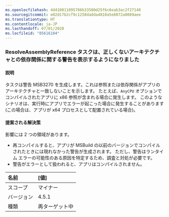 ```yaml
---
ms.openlocfilehash: 4d410811095786b33580d25f6c6eab3ac2f27148
ms.sourcegitcommit: e02d17b2cf9c1258dadda4810a5e6072a0089aee
ms.translationtype: HT
ms.contentlocale: ja-JP
ms.lasthandoff: 07/01/2020
ms.locfileid: "85616104"
---
```

### <a name="resolveassemblyreference-task-now-warns-of-dependencies-with-the-wrong-architecture"></a>ResolveAssemblyReference タスクは、正しくないアーキテクチャとの依存関係に関する警告を表示するようになりました

#### <a name="details"></a>説明

タスクは警告 MSB3270 を生成します。これは参照または依存関係がアプリのアーキテクチャと一致しないことを示します。 たとえば、`AnyCPU` オプションでコンパイルされたアプリに x86 参照が含まれる場合に発生します。 このようなシナリオは、実行時にアプリでエラーが起こった場合に発生することがあります (この場合は、アプリが x64 プロセスとして配置されている場合)。

#### <a name="suggestion"></a>提案される解決策

影響には 2 つの領域があります。

- 再コンパイルすると、アプリが MSBuild の以前のバージョンでコンパイルされたときには現れなかった警告が生成されます。 ただし、警告はランタイム エラーの可能性のある原因を特定するため、調査と対処が必要です。
- 警告がエラーとして扱われると、アプリはコンパイルされません。

| 名前    | [値]       |
|:--------|:------------|
| スコープ   | マイナー       |
| バージョン | 4.5.1       |
| 種類    | 再ターゲット中 |
